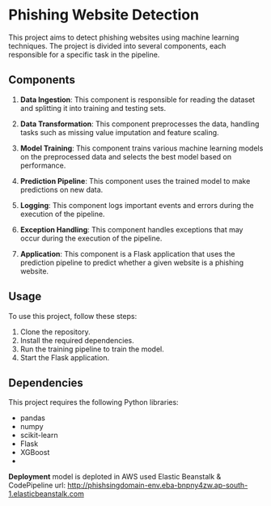 # Phishing Website Detection

This project aims to detect phishing websites using machine learning techniques. The project is divided into several components, each responsible for a specific task in the pipeline.

## Components

1. **Data Ingestion**: This component is responsible for reading the dataset and splitting it into training and testing sets.

2. **Data Transformation**: This component preprocesses the data, handling tasks such as missing value imputation and feature scaling.

3. **Model Training**: This component trains various machine learning models on the preprocessed data and selects the best model based on performance.

4. **Prediction Pipeline**: This component uses the trained model to make predictions on new data.

5. **Logging**: This component logs important events and errors during the execution of the pipeline.

6. **Exception Handling**: This component handles exceptions that may occur during the execution of the pipeline.

7. **Application**: This component is a Flask application that uses the prediction pipeline to predict whether a given website is a phishing website.

## Usage

To use this project, follow these steps:

1. Clone the repository.
2. Install the required dependencies.
3. Run the training pipeline to train the model.
4. Start the Flask application.

## Dependencies

This project requires the following Python libraries:

- pandas
- numpy
- scikit-learn
- Flask
- XGBoost
- 
**Deployment**
model is deploted in AWS used Elastic Beanstalk &  CodePipeline
url: http://phishsingdomain-env.eba-bnpny4zw.ap-south-1.elasticbeanstalk.com

